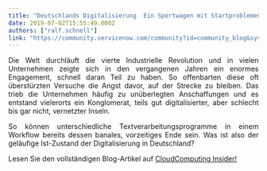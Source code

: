 ```yaml
---
title: "Deutschlands Digitalisierung  Ein Sportwagen mit Startproblemen"
date: 2019-07-02T15:55:49.000Z
authors: ["ralf.schnell"]
link: "https://community.servicenow.com/community?id=community_blog&sys_id=76fc5b43db9a3304190dfb2439961984"
---
```

<p class="vortext" style="text-align: justify;">Die Welt durchläuft die vierte Industrielle Revolution und in vielen Unternehmen zeigte sich in den vergangenen Jahren ein enormes Engagement, schnell daran Teil zu haben. So offenbarten diese oft überstürzten Versuche die Angst davor, auf der Strecke zu bleiben. Das trieb die Unternehmen häufig zu unüberlegten Anschaffungen und es entstand vielerorts ein Konglomerat, teils gut digitalisierter, aber schlecht bis gar nicht, vernetzter Inseln.</p>
<p style="text-align: justify;">So können unterschiedliche Textverarbeitungsprogramme in einem Workflow bereits dessen banales, vorzeitiges Ende sein. Was ist also der geläufige Ist-Zustand der Digitalisierung in Deutschland?</p>
<p>Lesen Sie den vollständigen Blog-Artikel auf <a href="https://www.cloudcomputing-insider.de/deutschlands-digitalisierung-ein-sportwagen-mit-startproblemen-a-840258/?cmp&#61;beleg-mail" target="_blank" rel="noopener noreferrer nofollow">CloudComputing Insider!</a></p>